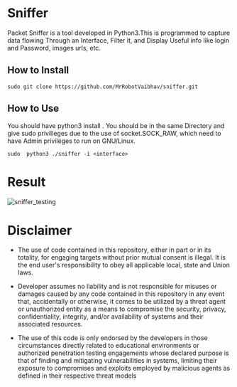 # Sniffer
Packet Sniffer is a tool developed in Python3.This is programmed to capture data flowing Through an Interface, Filter it, and Display Useful info like login and Password, images urls, etc.


## How to Install
`sudo git clone https://github.com/MrRobotVaibhav/sniffer.git`


## How to Use
You should have python3 install .
You should be in the same Directory and give sudo privilleges due to  the use of socket.SOCK_RAW, which need to have Admin privileges to run on GNU/Linux.

`sudo  python3 ./sniffer -i <interface>`
# Result
![sniffer_testing](https://user-images.githubusercontent.com/80875411/204772751-1ec8241e-efd5-444a-9da7-e33455431dba.png)


# Disclaimer
* The use of code contained in this repository, either in part or in its totality, for engaging targets without prior mutual consent is illegal. It is the end user's responsibility to obey all applicable local, state and Union laws.

* Developer assumes no liability and is not responsible for misuses or damages caused by any code contained in this repository in any event that, accidentally or otherwise, it comes to be utilized by a threat agent or unauthorized entity as a means to compromise the security, privacy, confidentiality, integrity, and/or availability of systems and their associated resources.

* The use of this code is only endorsed by the developers in those circumstances directly related to educational environments or authorized penetration testing engagements whose declared purpose is that of finding and mitigating vulnerabilities in systems, limiting their exposure to compromises and exploits employed by malicious agents as defined in their respective threat models
